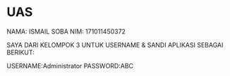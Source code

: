# UAS
NAMA: ISMAIL SOBA 
NIM: 171011450372

SAYA DARI KELOMPOK 3
UNTUK USERNAME & SANDI APLIKASI SEBAGAI BERIKUT:

USERNAME:Administrator
PASSWORD:ABC
